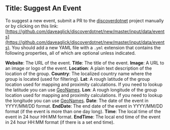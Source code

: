 Title: Suggest An Event
---
To suggest a new event, submit a PR to the [discoverdotnet](https://github.com/daveaglick/discoverdotnet) project manually or by clicking on this link: [https://github.com/daveaglick/discoverdotnet/new/master/input/data/events](https://github.com/daveaglick/discoverdotnet/new/master/input/data/events). You should add a new YAML file with a `.yml` extension that contains the following properties, all of which are optional unless indicated.

**Website**: The URL of the event.
**Title**: The title of the event.
**Image**: A URL to an image or logo of the event.
**Location**: A plain text description of the location of the group.
**Country**: The localized country name where the group is located (used for filtering).
**Lat**: A rough latitude of the group location used for mapping and proximity calculations. If you need to lookup the latitude you can use [GeoNames](http://www.geonames.org/).
**Lon**: A rough longitude of the group location used for mapping and proximity calculations. If you need to lookup the longitude you can use [GeoNames](http://www.geonames.org/).
**Date**: The date of the event in YYYY/MM/DD format.
**EndDate**: The end date of the event in YYYY/MM/DD format (if the event is more than one day long).
**Time**: The local time of the event in 24 hour HH:MM format.
**EndTime**: The local end time of the event in 24 hour HH:MM format (if there is a set end time).